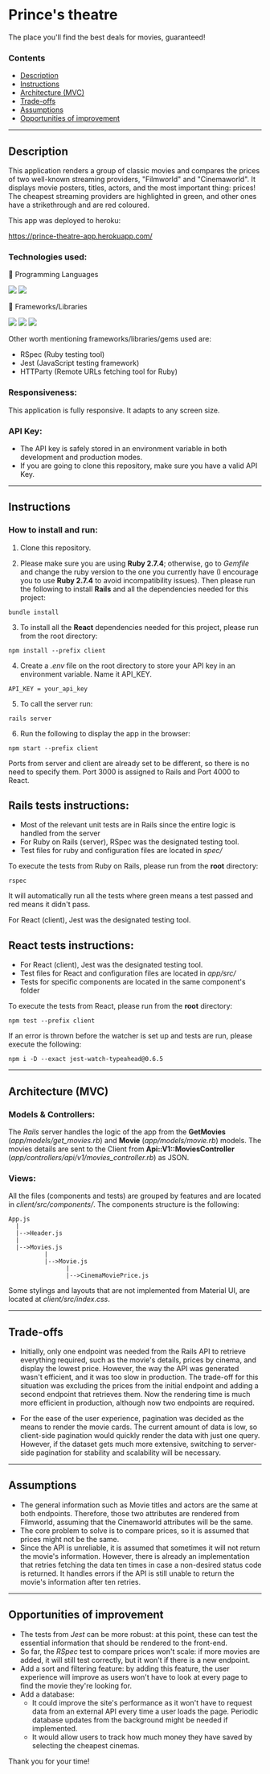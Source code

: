 # Prince's theatre

The place you'll find the best deals for movies, guaranteed!

### Contents

- [Description](#description)
- [Instructions](#instructions)
- [Architecture (MVC)](#architecture-mvc)
- [Trade-offs](#trade-offs)
- [Assumptions](#assumptions)
- [Opportunities of improvement](#opportunities-of-improvement)

---

## Description

This application renders a group of classic movies and compares the prices of two well-known streaming providers, "Filmworld" and "Cinemaworld".
It displays movie posters, titles, actors, and the most important thing: prices!
The cheapest streaming providers are highlighted in green, and other ones have a strikethrough and are red coloured.

This app was deployed to heroku:

<a href="https://prince-theatre-app.herokuapp.com/">https://prince-theatre-app.herokuapp.com/</a>

### Technologies used:

🧰 Programming Languages

![](https://img.shields.io/badge/JavaScript-F7DF1E?style=for-the-badge&logo=javascript&logoColor=black)
![](https://img.shields.io/badge/ruby-%23CC342D.svg?style=for-the-badge&logo=ruby&logoColor=white)

🧰 Frameworks/Libraries

![](https://img.shields.io/badge/react-%2320232a.svg?style=for-the-badge&logo=react&logoColor=%2361DAFB)
![](https://img.shields.io/badge/rails-%23CC0000.svg?style=for-the-badge&logo=ruby-on-rails&logoColor=white)
![](https://img.shields.io/badge/materialui-%230081CB.svg?style=for-the-badge&logo=material-ui&logoColor=white)

Other worth mentioning frameworks/libraries/gems used are:

- RSpec (Ruby testing tool)
- Jest (JavaScript testing framework)
- HTTParty (Remote URLs fetching tool for Ruby)

### Responsiveness:

This application is fully responsive. It adapts to any screen size.

### API Key:

- The API key is safely stored in an environment variable in both development and production modes.
- If you are going to clone this repository, make sure you have a valid API Key.

---

## Instructions

### How to install and run:

1. Clone this repository.

2. Please make sure you are using **Ruby 2.7.4**; otherwise, go to _Gemfile_ and change the ruby version to the one you currently have (I encourage you to use **Ruby 2.7.4** to avoid incompatibility issues). Then please run the following to install **Rails** and all the dependencies needed for this project:

```
bundle install
```

3. To install all the **React** dependencies needed for this project, please run from the root directory:

```
npm install --prefix client
```

4. Create a _.env_ file on the root directory to store your API key in an environment variable. Name it API_KEY.

```
API_KEY = your_api_key
```

5. To call the server run:

```
rails server
```

6. Run the following to display the app in the browser:

```
npm start --prefix client
```

Ports from server and client are already set to be different, so there is no need to specify them. Port 3000 is assigned to Rails and Port 4000 to React.

## Rails tests instructions:

- Most of the relevant unit tests are in Rails since the entire logic is handled from the server
- For Ruby on Rails (server), RSpec was the designated testing tool.
- Test files for ruby and configuration files are located in _spec/_

To execute the tests from Ruby on Rails, please run from the **root** directory:

```
rspec
```

It will automatically run all the tests where green means a test passed and red means it didn't pass.

For React (client), Jest was the designated testing tool.

## React tests instructions:

- For React (client), Jest was the designated testing tool.
- Test files for React and configuration files are located in _app/src/_
- Tests for specific components are located in the same component's folder

To execute the tests from React, please run from the **root** directory:

```
npm test --prefix client
```

If an error is thrown before the watcher is set up and tests are run, please execute the following:

```
npm i -D --exact jest-watch-typeahead@0.6.5
```

---

## Architecture (MVC)

### Models & Controllers:

The _Rails_ server handles the logic of the app from the **GetMovies** (_app/models/get_movies.rb_) and **Movie** (_app/models/movie.rb_) models. The movies details are sent to the Client from **Api::V1::MoviesController** (_app/controllers/api/v1/movies_controller.rb_) as JSON.

### Views:

All the files (components and tests) are grouped by features and are located in _client/src/components/_. The components structure is the following:

```
App.js
  |
  |-->Header.js
  |
  |-->Movies.js
          |
          |-->Movie.js
                |
                |-->CinemaMoviePrice.js
```

Some stylings and layouts that are not implemented from Material UI, are located at _client/src/index.css_.

---

## Trade-offs

- Initially, only one endpoint was needed from the Rails API to retrieve everything required, such as the movie's details, prices by cinema, and display the lowest price. However, the way the API was generated wasn't efficient, and it was too slow in production. The trade-off for this situation was excluding the prices from the initial endpoint and adding a second endpoint that retrieves them. Now the rendering time is much more efficient in production, although now two endpoints are required.

- For the ease of the user experience, pagination was decided as the means to render the movie cards. The current amount of data is low, so client-side pagination would quickly render the data with just one query. However, if the dataset gets much more extensive, switching to server-side pagination for stability and scalability will be necessary.

---

## Assumptions

- The general information such as Movie titles and actors are the same at both endpoints. Therefore, those two attributes are rendered from Filmworld, assuming that the Cinemaworld attributes will be the same.
- The core problem to solve is to compare prices, so it is assumed that prices might not be the same.
- Since the API is unreliable, it is assumed that sometimes it will not return the movie's information. However, there is already an implementation that retries fetching the data ten times in case a non-desired status code is returned. It handles errors if the API is still unable to return the movie's information after ten retries.

---

## Opportunities of improvement

- The tests from _Jest_ can be more robust: at this point, these can test the essential information that should be rendered to the front-end.
- So far, the _RSpec_ test to compare prices won't scale: if more movies are added, it will still test correctly, but it won't if there is a new endpoint.
- Add a sort and filtering feature: by adding this feature, the user experience will improve as users won't have to look at every page to find the movie they're looking for.
- Add a database:
  - It could improve the site's performance as it won't have to request data from an external API every time a user loads the page. Periodic database updates from the background might be needed if implemented.
  - It would allow users to track how much money they have saved by selecting the cheapest cinemas.

Thank you for your time!
